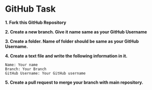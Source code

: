 # GitHub Task
**1. Fork this GitHub Repository**

**2. Create a new branch. Give it name same as your GitHub Username**

**3. Create a folder. Name of folder should be same as your GitHub Username.**

**4. Create a text file and write the following information in it.**

```
Name: Your name
Branch: Your Branch
GitHub Username: Your GitHub username
```

**5. Create a pull request to merge your branch with main repository.**

